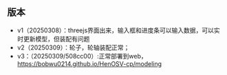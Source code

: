 ## 版本
* v1（20250308）：threejs界面出来，输入框和进度条可以输入数据，可以实时更新模型，但装配有问题
* v2（20250309）：轮子，轮轴装配正常；
* v3：（20250309/508cc00）:正常部署到web，https://bobwu0214.github.io/HenOSV-cp/modeling
